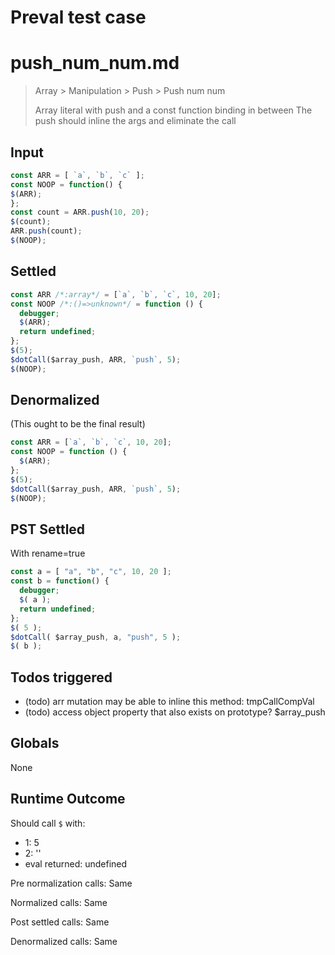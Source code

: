 # Preval test case

# push_num_num.md

> Array > Manipulation > Push > Push num num
>
> Array literal with push and a const function binding in between
> The push should inline the args and eliminate the call

## Input

`````js filename=intro
const ARR = [ `a`, `b`, `c` ];
const NOOP = function() {
$(ARR);
};
const count = ARR.push(10, 20);
$(count);
ARR.push(count);
$(NOOP);
`````


## Settled


`````js filename=intro
const ARR /*:array*/ = [`a`, `b`, `c`, 10, 20];
const NOOP /*:()=>unknown*/ = function () {
  debugger;
  $(ARR);
  return undefined;
};
$(5);
$dotCall($array_push, ARR, `push`, 5);
$(NOOP);
`````


## Denormalized
(This ought to be the final result)

`````js filename=intro
const ARR = [`a`, `b`, `c`, 10, 20];
const NOOP = function () {
  $(ARR);
};
$(5);
$dotCall($array_push, ARR, `push`, 5);
$(NOOP);
`````


## PST Settled
With rename=true

`````js filename=intro
const a = [ "a", "b", "c", 10, 20 ];
const b = function() {
  debugger;
  $( a );
  return undefined;
};
$( 5 );
$dotCall( $array_push, a, "push", 5 );
$( b );
`````


## Todos triggered


- (todo) arr mutation may be able to inline this method: tmpCallCompVal
- (todo) access object property that also exists on prototype? $array_push


## Globals


None


## Runtime Outcome


Should call `$` with:
 - 1: 5
 - 2: '<function>'
 - eval returned: undefined

Pre normalization calls: Same

Normalized calls: Same

Post settled calls: Same

Denormalized calls: Same
